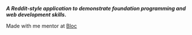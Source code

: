 **_A Reddit-style application to demonstrate foundation programming and web development skills._**

Made with me mentor at [Bloc](http://bloc.io)
